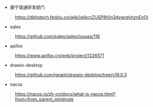 - 康宁瑞通研发部门
> https://dbhstech.feishu.cn/wiki/wikcnZUSP8tVn3dywrdvhznEnOj
- sqlex
> https://github.com/sqlex/sqlex/issues/118
- apifox
> https://www.apifox.cn/web/project/1226571
- drawio-desktop
> https://github.com/jgraph/drawio-desktop/tree/v19.0.3
- nacos
> https://nacos.io/zh-cn/docs/what-is-nacos.html?from=from_parent_mindnote




